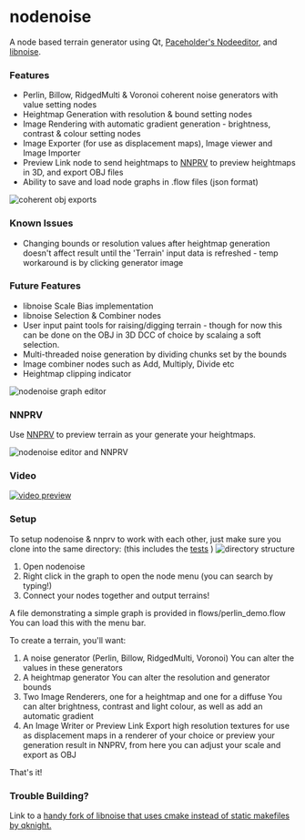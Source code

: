 # nodenoise

A node based terrain generator using Qt, [Paceholder's Nodeeditor](https://github.com/paceholder/nodeeditor), and [libnoise](http://libnoise.sourceforge.net/index.html).

### Features

* Perlin, Billow, RidgedMulti & Voronoi coherent noise generators with value setting nodes
* Heightmap Generation with resolution & bound setting nodes
* Image Rendering with automatic gradient generation - brightness, contrast & colour setting nodes
* Image Exporter (for use as displacement maps), Image viewer and Image Importer
* Preview Link node to send heightmaps to [NNPRV](https://github.com/aarondemolder/NNPRV) to preview heightmaps in 3D, and export OBJ files
* Ability to save and load node graphs in .flow files (json format)

![coherent obj exports](https://i.imgur.com/YQU32K9.png)

### Known Issues

* Changing bounds or resolution values after heightmap generation doesn't affect result until the 'Terrain' input data is refreshed - temp workaround is by clicking generator image

### Future Features

* libnoise Scale Bias implementation
* libnoise Selection & Combiner nodes
* User input paint tools for raising/digging terrain - though for now this can be done on the OBJ in 3D DCC of choice by scalaing a soft selection.
* Multi-threaded noise generation by dividing chunks set by the bounds
* Image combiner nodes such as Add, Multiply, Divide etc
* Heightmap clipping indicator

![nodenoise graph editor](https://i.imgur.com/OIOE8md.jpg)

### NNPRV

Use [NNPRV](https://github.com/aarondemolder/NNPRV) to preview terrain as your generate your heightmaps.

![nodenoise editor and NNPRV](https://i.imgur.com/Kzemjit.jpg)


### Video

[![video preview](https://i.imgur.com/Dimdb2M.png)](https://www.youtube.com/watch?v=8fXhktoyAAU)

### Setup
To setup nodenoise & nnprv to work with each other, just make sure you clone into the same directory: (this includes the [tests](https://github.com/aarondemolder/nodenoise_tests) )
![directory structure](https://i.imgur.com/6pfZ0bh.png)

1. Open nodenoise
2. Right click in the graph to open the node menu (you can search by typing!)
3. Connect your nodes together and output terrains!

A file demonstrating a simple graph is provided in flows/perlin_demo.flow
You can load this with the menu bar.

To create a terrain, you'll want:

1. A noise generator (Perlin, Billow, RidgedMulti, Voronoi)
	You can alter the values in these generators
2. A heightmap generator
	You can alter the resolution and generator bounds
3. Two Image Renderers, one for a heightmap and one for a diffuse
	You can alter brightness, contrast and light colour, as well as add an automatic gradient
4. An Image Writer or Preview Link
	Export high resolution textures for use as displacement maps in a renderer of your choice or preview your generation result in NNPRV, from here you can adjust your scale and export as OBJ

That's it!

### Trouble Building?

Link to a [handy fork of libnoise that uses cmake instead of static makefiles by qknight.](https://github.com/qknight/libnoise)
